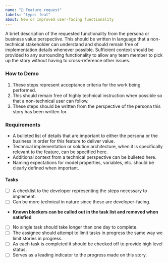 ```yaml
---
name: "🚀 Feature request"
labels: "type: feat"
about: New or improved user-facing functionality
---
```


<!-- ✍️ Context -->
A brief description of the requested functionality from the persona or business value perspective. This should be written in language that a non-technical stakeholder can understand and should remain free of implementation details whenever possible. Sufficient context should be provided to any surrounding functionality to allow any team member to pick up the story without having to cross-reference other issues.

### How to Demo

<!-- ✍️ -->
1. These steps represent acceptance criteria for the work being performed.
2. This should remain free of highly technical instruction when possible so that a non-technical user can follow.
3. These steps should be written from the perspective of the persona this story has been written for.

### Requirements

<!-- ✍️ -->
- A bulleted list of details that are important to either the persona or the business in order for this feature to deliver value.
- Technical implementation or solution architecture, when it is specifically relevant to the feature, can be specified here.
- Additional context from a technical perspective can be bulleted here.
- Naming expectations for model properties, variables, etc. should be clearly defined when important.

#### Tasks

<!-- ✍️ -->
- [ ] A checklist to the developer representing the steps necessary to implement.
- [ ] Can be more technical in nature since these are developer-facing.
- **Known blockers can be called out in the task list and removed when satisfied**
- [ ] No single task should take longer than one day to complete.
- [ ] The assignee should attempt to limit tasks in progress the same way we limit stories in progress.
- [ ] As each task is completed it should be checked off to provide high level status.
- [ ] Serves as a leading indicator to the progress made on this story.
